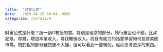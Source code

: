 ```yaml
---
title:  "財富公式"
date:   2025-06-25 09:04 -0500
categories: narrative
---
```


財富公式是什麼？讀一讀G教授的書。特別是理念的部分，執行層面也不錯，比如記賬，存錢，增加本業收入，尋找睡後收入。而且有能力的話要學習如何投資美國市場，關於稅的部分雖然聽不太懂，但可以看到一些端倪，從而思考更深的東西。